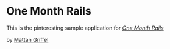 # One Month Rails

This is the pinteresting sample application for
[*One Month Rails*](http://onemonthsrails.com)

by [Mattan Griffel](http://mattangriffel.com)